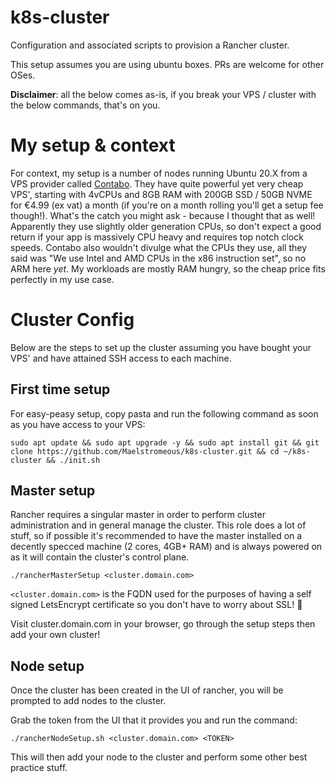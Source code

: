 # k8s-cluster
Configuration and associated scripts to provision a Rancher cluster.

This setup assumes you are using ubuntu boxes. PRs are welcome for other OSes. 

**Disclaimer**: all the below comes as-is, if you break your VPS / cluster with the below commands, that's on you.

# My setup & context

For context, my setup is a number of nodes running Ubuntu 20.X from a VPS provider called [Contabo](https://contabo.com). They have quite powerful yet very cheap VPS', starting with 4vCPUs and 8GB RAM with 200GB SSD / 50GB NVME for €4.99 (ex vat) a month (if you're on a month rolling you'll get a setup fee though!). What's the catch you might ask - because I thought that as well! Apparently they use slightly older generation CPUs, so don't expect a good return if your app is massively CPU heavy and requires top notch clock speeds. Contabo also wouldn't divulge what the CPUs they use, all they said was "We use Intel and AMD CPUs in the x86 instruction set", so no ARM here *yet*. My workloads are mostly RAM hungry, so the cheap price fits perfectly in my use case.


# Cluster Config

Below are the steps to set up the cluster assuming you have bought your VPS' and have attained SSH access to each machine.

## First time setup

For easy-peasy setup, copy pasta and run the following command as soon as you have access to your VPS:

`sudo apt update && sudo apt upgrade -y && sudo apt install git && git clone https://github.com/Maelstromeous/k8s-cluster.git && cd ~/k8s-cluster && ./init.sh`

## Master setup

Rancher requires a singular master in order to perform cluster administration and in general manage the cluster. This role does a lot of stuff, so if possible it's recommended to have the master installed on a decently specced machine (2 cores, 4GB+ RAM) and is always powered on as it will contain the cluster's control plane.

`./rancherMasterSetup <cluster.domain.com>`

`<cluster.domain.com>` is the FQDN used for the purposes of having a self signed LetsEncrypt certificate so you don't have to worry about SSL! :tada:

Visit cluster.domain.com in your browser, go through the setup steps then add your own cluster!

## Node setup

Once the cluster has been created in the UI of rancher, you will be prompted to add nodes to the cluster.

Grab the token from the UI that it provides you and run the command:

`./rancherNodeSetup.sh <cluster.domain.com> <TOKEN>`

This will then add your node to the cluster and perform some other best practice stuff.